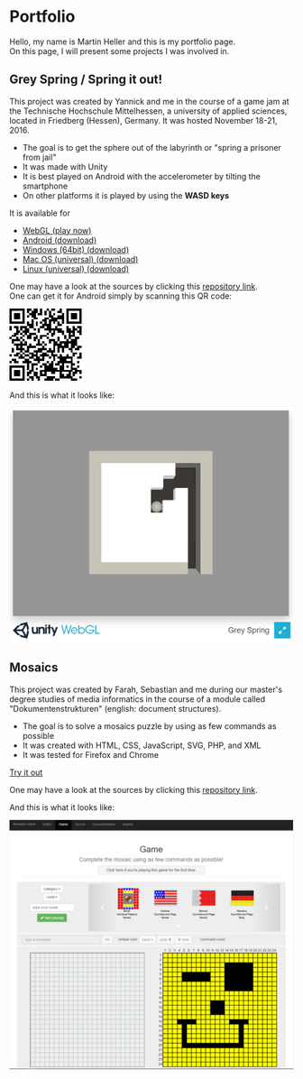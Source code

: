 # Portfolio

Hello, my name is Martin Heller and this is my portfolio page.  
On this page, I will present some projects I was involved in.

## Grey Spring / Spring it out!

This project was created by Yannick and me in the course of a game jam at the Technische Hochschule Mittelhessen, a university of applied sciences, located in Friedberg (Hessen), Germany. It was hosted November 18-21, 2016.

* The goal is to get the sphere out of the labyrinth or "spring a prisoner from jail"
* It was made with Unity
* It is best played on Android with the accelerometer by tilting the smartphone  
* On other platforms it is played by using the **WASD keys**

It is available for 

* [WebGL (play now)](https://developer.cloud.unity3d.com/share/Z1SBocOEez/)  
* [Android (download)](https://developer.cloud.unity3d.com/share/b1Mu7LrNeM/)  
* [Windows (64bit) (download)](https://developer.cloud.unity3d.com/share/Zk7rC9OVxz/)  
* [Mac OS (universal) (download)](https://developer.cloud.unity3d.com/share/ZyOvp9O4lG/)  
* [Linux (universal) (download)](https://developer.cloud.unity3d.com/share/-ka0C5dNxf/)  

One may have a look at the sources by clicking this [repository link](https://github.com/Corvax-Fisher/Grey-Spring).  
One can get it for Android simply by scanning this QR code:

![Grey Spring Anroid QR code](img/grey-spring-android-qr.png)

And this is what it looks like:

![Grey Spring Image](img/grey-spring.png)

## Mosaics

This project was created by Farah, Sebastian and me during our master's degree studies of media informatics in the course of a module called "Dokumentenstrukturen" (english: document structures).  

+ The goal is to solve a mosaics puzzle by using as few commands as possible  
+ It was created with HTML, CSS, JavaScript, SVG, PHP, and XML  
+ It was tested for Firefox and Chrome

[Try it out](http://mosaics-game.lima-city.de/)

One may have a look at the sources by clicking this [repository link](https://github.com/Corvax-Fisher/Mosaics-Game).

And this is what it looks like:

![Mosaics Image](img/mosaics-game.png)
